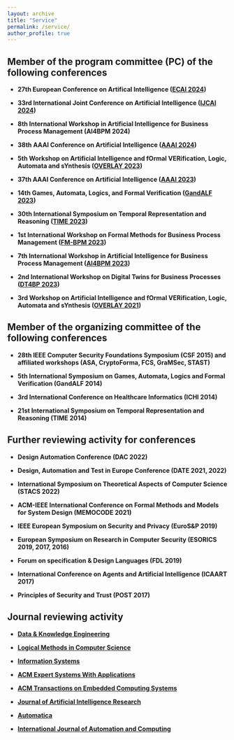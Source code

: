 ```yaml
---
layout: archive
title: "Service"
permalink: /service/
author_profile: true
---
```


## Member of the program committee (PC) of the following conferences

- **27th European Conference on Artifical Intelligence ([ECAI 2024](https://www.ecai2024.eu))**

- **33rd International Joint Conference on Artificial Intelligence ([IJCAI 2024](https://ijcai24.org))**

- **8th International Workshop in Artificial Intelligence for Business Process Management (AI4BPM 2024)**

- **38th AAAI Conference on Artificial Intelligence ([AAAI 2024](https://aaai.org/aaai-conference/))**

- **5th Workshop on Artificial Intelligence and fOrmal VERification, Logic, Automata and sYnthesis ([OVERLAY 2023](https://overlay.uniud.it/workshop/2023/))**

- **37th AAAI Conference on Artificial Intelligence ([AAAI 2023](https://aaai-23.aaai.org))**

- **14th Games, Automata, Logics, and Formal Verification ([GandALF 2023](https://gandalf23.uniud.it))**

- **30th International Symposium on Temporal Representation and Reasoning ([TIME 2023](https://cer.iit.demokritos.gr/events/time23/))**

- **1st International Workshop on Formal Methods for Business Process Management ([FM-BPM 2023](https://fm-bpm2023.github.io))**

- **7th International Workshop in Artificial Intelligence for Business Process Management ([AI4BPM 2023](https://sites.google.com/unitn.it/ai4bpm-2023))**

- **2nd International Workshop on Digital Twins for Business Processes ([DT4BP 2023](https://pros.unicam.it/dt4bp2023/))**

- **3rd Workshop on Artificial Intelligence and fOrmal VERification, Logic, Automata and sYnthesis ([OVERLAY 2021](https://overlay.uniud.it/workshop/2021/))**


## Member of the organizing committee of the following conferences

- **28th IEEE Computer Security Foundations Symposium (CSF 2015) and affiliated workshops (ASA, CryptoForma, FCS, GraMSec, STAST)**

- **5th International Symposium on Games, Automata, Logics and Formal Verification (GandALF 2014)**

- **3rd International Conference on Healthcare Informatics (ICHI 2014)**

- **21st International Symposium on Temporal Representation and Reasoning (TIME 2014)**

## Further reviewing activity for conferences

- **Design Automation Conference (DAC 2022)**

- **Design, Automation and Test in Europe Conference (DATE 2021, 2022)**

- **International Symposium on Theoretical Aspects of Computer Science (STACS 2022)**

- **ACM-IEEE International Conference on Formal Methods and Models for System Design (MEMOCODE 2021)**

- **IEEE European Symposium on Security and Privacy (EuroS&P 2019)**

- **European Symposium on Research in Computer Security (ESORICS 2019, 2017, 2016)**

- **Forum on specification & Design Languages (FDL 2019)**

- **International Conference on Agents and Artificial Intelligence (ICAART 2017)**

- **Principles of Security and Trust (POST 2017)**

## Journal reviewing activity

- **[Data & Knowledge Engineering](https://www.sciencedirect.com/journal/data-and-knowledge-engineering)**

- **[Logical Methods in Computer Science](https://lmcs.episciences.org)**

- **[Information Systems](https://www.sciencedirect.com/journal/information-systems)**

- **[ACM Expert Systems With Applications](https://www.sciencedirect.com/journal/expert-systems-with-applications)**

- **[ACM Transactions on Embedded Computing Systems](https://dl.acm.org/journal/tecs)**

- **[Journal of Artificial Intelligence Research](https://www.jair.org/index.php/jair)**

- **[Automatica](https://www.sciencedirect.com/journal/automatica)**

- **[International Journal of Automation and Computing](http://www.ijac.net)**


